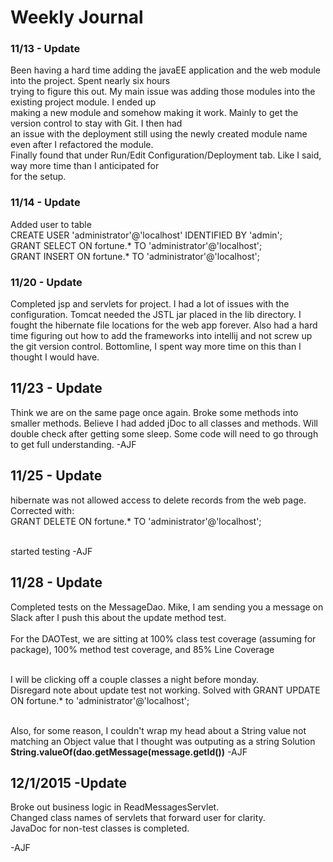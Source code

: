 # Weekly Journal
### 11/13 - Update
Been having a hard time adding the javaEE application and the web module into the project. Spent nearly six hours <br />
trying to figure this out. My main issue was adding those modules into the existing project module. I ended up <br />
making a new module and somehow making it work. Mainly to get the version control to stay with Git. I then had <br /> 
an issue with the deployment still using the newly created module name even after I refactored the module. <br />
Finally found that under Run/Edit Configuration/Deployment tab. Like I said, way more time than I anticipated for <br />
for the setup.

### 11/14 - Update
Added user to table <br />
CREATE USER 'administrator'@'localhost' IDENTIFIED BY 'admin'; <br />
GRANT SELECT ON fortune.* TO 'administrator'@'localhost'; <br />
GRANT INSERT ON fortune.* TO 'administrator'@'localhost'; <br />

### 11/20 - Update
Completed jsp and servlets for project. I had a lot of issues with the configuration. Tomcat needed the JSTL jar 
placed in the lib directory. I fought the hibernate file locations for the web app forever. Also had a hard time
figuring out how to add the frameworks into intellij and not screw up the git version control. Bottomline, I spent
way more time on this than I thought I would have.
    
## 11/23 - Update
Think we are on the same page once again.  Broke some methods into smaller methods.  Believe I had added jDoc to all 
classes and methods. Will double check after getting some sleep.
Some code will need to go through to get full understanding. -AJF

## 11/25 - Update
hibernate was not allowed access to delete records from the web page. Corrected with: <br />
GRANT DELETE ON fortune.* TO 'administrator'@'localhost'; <br />

<br />
started testing 
-AJF

## 11/28 - Update
Completed tests on the MessageDao. Mike, I am sending you a message on Slack after I push this about the update
method test.  <br /><br />
For the DAOTest, we are sitting at 100% class test coverage (assuming for package), 100% method test coverage, and 85% Line Coverage

<br />
I will be clicking off a couple classes a night before monday.

<br />
Disregard note about update test not working. Solved with
GRANT UPDATE ON fortune.* to 'administrator'@'localhost';
  
<br /> Also, for some reason, I couldn't wrap my head about a String value not matching an Object value that I thought was outputing as a string
Solution <b>String.valueOf(dao.getMessage(message.getId())</b>
-AJF

## 12/1/2015 -Update
Broke out business logic in ReadMessagesServlet.  
Changed class names of servlets that forward user for clarity.  
JavaDoc for non-test classes is completed.

-AJF
